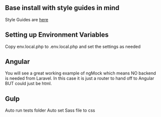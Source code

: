## Base install with style guides in mind

Style Guides are [here](https://github.com/alnutile/team_style_guides)

## Setting up Environment Variables

Copy env.local.php to .env.local.php and set the settings as needed

## Angular

You will see a great working example of ngMock which means NO backend is needed from Laravel. In this case it is just a router to hand off to
Angular BUT could just be html.

## Gulp

Auto run tests folder
Auto set Sass file to css
